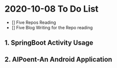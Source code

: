 # 2020-10-08 To Do List

- [] Five Repos Reading
- [] Five Blog Writing for the Repo reading 


## 1. SpringBoot Activity Usage

## 2. AIPoent-An Android Application
